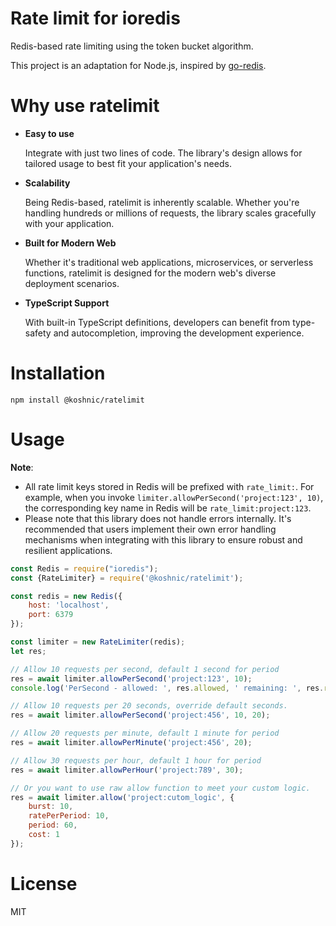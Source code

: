 # Rate limit for ioredis

Redis-based rate limiting using the token bucket algorithm.

This project is an adaptation for Node.js, inspired by [go-redis](https://github.com/go-redis/redis_rate).

# Why use ratelimit

- **Easy to use**

  Integrate with just two lines of code. The library's design allows for tailored usage to best fit your application's
  needs.

- **Scalability**

  Being Redis-based, ratelimit is inherently scalable. Whether you're handling hundreds or millions of requests, the
  library scales gracefully with your application.

- **Built for Modern Web**

  Whether it's traditional web applications, microservices, or serverless functions, ratelimit is designed for the
  modern web's diverse deployment scenarios.

- **TypeScript Support**

  With built-in TypeScript definitions, developers can benefit from type-safety and autocompletion, improving the
  development experience.

# Installation

```shell
npm install @koshnic/ratelimit
```

# Usage

**Note**: 
- All rate limit keys stored in Redis will be prefixed with `rate_limit:`. For example, when you
invoke `limiter.allowPerSecond('project:123', 10)`, the corresponding key name in Redis will be `rate_limit:project:123`.
- Please note that this library does not handle errors internally. It's recommended that users implement their own error handling mechanisms when integrating with this library to ensure robust and resilient applications.

```javascript
const Redis = require("ioredis");
const {RateLimiter} = require('@koshnic/ratelimit');

const redis = new Redis({
    host: 'localhost',
    port: 6379
});

const limiter = new RateLimiter(redis);
let res;

// Allow 10 requests per second, default 1 second for period
res = await limiter.allowPerSecond('project:123', 10);
console.log('PerSecond - allowed: ', res.allowed, ' remaining: ', res.remaining, ' retryAfter:', res.retryAfter, ' resetAfter:', res.resetAfter);

// Allow 10 requests per 20 seconds, override default seconds.
res = await limiter.allowPerSecond('project:456', 10, 20);

// Allow 20 requests per minute, default 1 minute for period
res = await limiter.allowPerMinute('project:456', 20);

// Allow 30 requests per hour, default 1 hour for period
res = await limiter.allowPerHour('project:789', 30);

// Or you want to use raw allow function to meet your custom logic.
res = await limiter.allow('project:cutom_logic', {
    burst: 10,
    ratePerPeriod: 10,
    period: 60,
    cost: 1
});
```

# License

MIT

